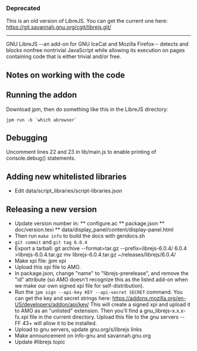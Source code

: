 ### Deprecated
This is an old version of LibreJS. You can get the current
one here: https://git.savannah.gnu.org/cgit/librejs.git/

---

GNU LibreJS --an add-on for GNU IceCat and Mozilla Firefox-- detects and
blocks nonfree nontrivial JavaScript while allowing its execution on
pages containing code that is either trivial and/or free.


Notes on working with the code
-------------------------------
## Running the addon
Download jpm, then do something like this in the LibreJS
directory:

    jpm run -b `which abrowser`

## Debugging
Uncomment lines 22 and 23 in lib/main.js to enable printing of
console.debug() statements.

## Adding new whitelisted libraries ##
* Edit data/script_libraries/script-libraries.json

## Releasing a new version
* Update version number in:
** configure.ac
** package.json
** doc/version.texi
** data/display_panel/content/display-panel.html
* Then run `make info` to build the docs with gendocs.sh
* `git commit` and `git tag 6.0.4`
* Export a tarball:
    git archive --format=tar.gz --prefix=librejs-6.0.4/ 6.0.4 >librejs-6.0.4.tar.gz
    mv librejs-6.0.4.tar.gz ~/releases/librejs/6.0.4/
* Make xpi file: jpm xpi
* Upload this xpi file to AMO.
* In package.json, change "name" to "librejs-prerelease", and remove
  the "id" attribute (so AMO doesn't recognize this as the listed
  add-on when we make our own signed xpi file for self-distribution).
* Run the `jpm sign --api-key KEY --api-secret SECRET` command. You can
  get the key and secret strings here:
  https://addons.mozilla.org/en-US/developers/addon/api/key/
  This will create a signed xpi and upload it to AMO as an "unlisted"
  extension. Then you'll find a gnu_librejs-x.x.x-fx.xpi file in the
  current directory. Upload this file to the gnu servers -- FF 43+
  will allow it to be installed.
* Upload to gnu servers, update gnu.org/s/librejs links
* Make announcement on info-gnu and savannah.gnu.org
* Update #librejs topic
